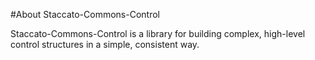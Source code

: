 #About Staccato-Commons-Control 
 
 Staccato-Commons-Control is a library for building complex, high-level control structures in a simple, consistent way.     
 


